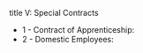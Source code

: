 title V: Special Contracts

<ul>
			<li>1 - Contract of Apprenticeship: <ul>
			</ul></li>			<li>2 - Domestic Employees: <ul>
			</ul></li></ul>